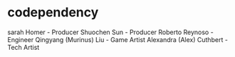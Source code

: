 # codependency
sarah Homer - Producer 
Shuochen Sun - Producer 
Roberto Reynoso - Engineer 
Qingyang (Murinus) Liu - Game Artist 
Alexandra (Alex) Cuthbert - Tech Artist 